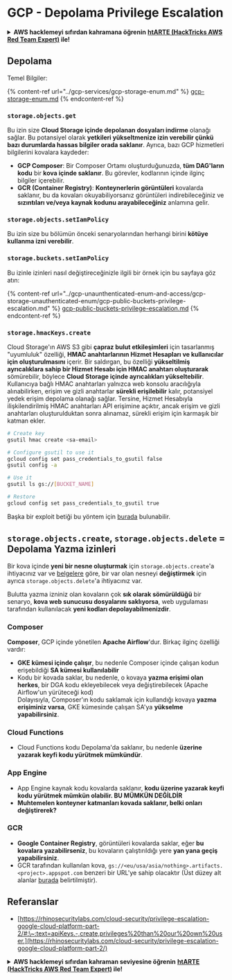 # GCP - Depolama Privilege Escalation

<details>

<summary><strong>AWS hacklemeyi sıfırdan kahramana öğrenin</strong> <a href="https://training.hacktricks.xyz/courses/arte"><strong>htARTE (HackTricks AWS Red Team Expert)</strong></a><strong> ile!</strong></summary>

HackTricks'i desteklemenin diğer yolları:

* **Şirketinizi HackTricks'te reklamını görmek istiyorsanız** veya **HackTricks'i PDF olarak indirmek istiyorsanız** [**ABONELİK PLANLARI**](https://github.com/sponsors/carlospolop)'na göz atın!
* [**Resmi PEASS & HackTricks ürünlerini**](https://peass.creator-spring.com) edinin
* [**The PEASS Family'yi**](https://opensea.io/collection/the-peass-family) keşfedin, özel [**NFT'lerimiz**](https://opensea.io/collection/the-peass-family) koleksiyonumuz
* **💬 [Discord grubuna](https://discord.gg/hRep4RUj7f) katılın veya [telegram grubuna](https://t.me/peass) katılın veya beni Twitter'da takip edin** 🐦 [**@carlospolopm**](https://twitter.com/carlospolopm)**.**
* **Hacking püf noktalarınızı paylaşarak PR göndererek HackTricks ve HackTricks Cloud** github depolarına katkıda bulunun.

</details>

## Depolama

Temel Bilgiler:

{% content-ref url="../gcp-services/gcp-storage-enum.md" %}
[gcp-storage-enum.md](../gcp-services/gcp-storage-enum.md)
{% endcontent-ref %}

### `storage.objects.get`

Bu izin size **Cloud Storage içinde depolanan dosyaları indirme** olanağı sağlar. Bu potansiyel olarak **yetkileri yükseltmenize izin verebilir çünkü bazı durumlarda hassas bilgiler orada saklanır**. Ayrıca, bazı GCP hizmetleri bilgilerini kovalara kaydeder:

* **GCP Composer**: Bir Composer Ortamı oluşturduğunuzda, **tüm DAG'ların kodu** bir **kova içinde saklanır**. Bu görevler, kodlarının içinde ilginç bilgiler içerebilir.
* **GCR (Container Registry)**: **Konteynerlerin görüntüleri** kovalarda saklanır, bu da kovaları okuyabiliyorsanız görüntüleri indirebileceğiniz ve **sızıntıları ve/veya kaynak kodunu arayabileceğiniz** anlamına gelir.

### `storage.objects.setIamPolicy`

Bu izin size bu bölümün önceki senaryolarından herhangi birini **kötüye kullanma izni verebilir**.

### **`storage.buckets.setIamPolicy`**

Bu izinle izinleri nasıl değiştireceğinizle ilgili bir örnek için bu sayfaya göz atın:

{% content-ref url="../gcp-unaunthenticated-enum-and-access/gcp-storage-unauthenticated-enum/gcp-public-buckets-privilege-escalation.md" %}
[gcp-public-buckets-privilege-escalation.md](../gcp-unaunthenticated-enum-and-access/gcp-storage-unauthenticated-enum/gcp-public-buckets-privilege-escalation.md)
{% endcontent-ref %}

### `storage.hmacKeys.create`

Cloud Storage'ın AWS S3 gibi **çapraz bulut etkileşimleri** için tasarlanmış "uyumluluk" özelliği, **HMAC anahtarlarının Hizmet Hesapları ve kullanıcılar için oluşturulmasını** içerir. Bir saldırgan, bu özelliği **yükseltilmiş ayrıcalıklara sahip bir Hizmet Hesabı için HMAC anahtarı oluşturarak** sömürebilir, böylece **Cloud Storage içinde ayrıcalıkları yükseltebilir**. Kullanıcıya bağlı HMAC anahtarları yalnızca web konsolu aracılığıyla alınabilirken, erişim ve gizli anahtarlar **sürekli erişilebilir** kalır, potansiyel yedek erişim depolama olanağı sağlar. Tersine, Hizmet Hesabıyla ilişkilendirilmiş HMAC anahtarları API erişimine açıktır, ancak erişim ve gizli anahtarları oluşturulduktan sonra alınamaz, sürekli erişim için karmaşık bir katman ekler.
```bash
# Create key
gsutil hmac create <sa-email>

# Configure gsutil to use it
gcloud config set pass_credentials_to_gsutil false
gsutil config -a

# Use it
gsutil ls gs://[BUCKET_NAME]

# Restore
gcloud config set pass_credentials_to_gsutil true
```
Başka bir exploit betiği bu yöntem için [burada](https://github.com/RhinoSecurityLabs/GCP-IAM-Privilege-Escalation/blob/master/ExploitScripts/storage.hmacKeys.create.py) bulunabilir.

## `storage.objects.create`, `storage.objects.delete` = Depolama Yazma izinleri

Bir kova içinde **yeni bir nesne oluşturmak** için `storage.objects.create`'a ihtiyacınız var ve [belgelere](https://cloud.google.com/storage/docs/access-control/iam-permissions#object\_permissions) göre, bir var olan nesneyi **değiştirmek** için ayrıca `storage.objects.delete`'a ihtiyacınız var.

Bulutta yazma izniniz olan kovaların çok **sık olarak sömürüldüğü** bir senaryo, **kova web sunucusu dosyalarını saklıyorsa**, web uygulaması tarafından kullanılacak **yeni kodları depolayabilmenizdir**.

### Composer

**Composer**, GCP içinde yönetilen **Apache Airflow**'dur. Birkaç ilginç özelliği vardır:

* **GKE kümesi içinde çalışır**, bu nedenle Composer içinde çalışan kodun erişebildiği **SA kümesi kullanılabilir**
* Kodu bir kovada saklar, bu nedenle, o kovaya **yazma erişimi olan herkes**, bir DGA kodu ekleyebilecek veya değiştirebilecek (Apache Airflow'un yürüteceği kod)\
Dolayısıyla, Composer'ın kodu saklamak için kullandığı kovaya **yazma erişiminiz varsa**, GKE kümesinde çalışan SA'ya **yükselme yapabilirsiniz**.

### Cloud Functions

* Cloud Functions kodu Depolama'da saklanır, bu nedenle **üzerine yazarak keyfi kodu yürütmek mümkündür**.

### App Engine

* App Engine kaynak kodu kovalarda saklanır, **kodu üzerine yazarak keyfi kodu yürütmek mümkün olabilir. BU MÜMKÜN DEĞİLDİR**
* **Muhtemelen konteyner katmanları kovada saklanır, belki onları değiştirerek?**

### GCR

* **Google Container Registry**, görüntüleri kovalarda saklar, eğer **bu kovalara yazabilirseniz**, bu kovaların çalıştırıldığı yere **yan yana geçiş yapabilirsiniz**.
* GCR tarafından kullanılan kova, `gs://<eu/usa/asia/nothing>.artifacts.<project>.appspot.com` benzeri bir URL'ye sahip olacaktır (Üst düzey alt alanlar [burada](https://cloud.google.com/container-registry/docs/pushing-and-pulling) belirtilmiştir).

## **Referanslar**

* [https://rhinosecuritylabs.com/cloud-security/privilege-escalation-google-cloud-platform-part-2/#:\~:text=apiKeys.-,create,privileges%20than%20our%20own%20user.](https://rhinosecuritylabs.com/cloud-security/privilege-escalation-google-cloud-platform-part-2/)

<details>

<summary><strong>AWS hacklemeyi sıfırdan kahraman seviyesine öğrenin</strong> <a href="https://training.hacktricks.xyz/courses/arte"><strong>htARTE (HackTricks AWS Red Team Expert)</strong></a><strong> ile!</strong></summary>

HackTricks'i desteklemenin diğer yolları:

* **Şirketinizi HackTricks'te reklamını görmek istiyorsanız** veya **HackTricks'i PDF olarak indirmek istiyorsanız** [**ABONELİK PLANLARINI**](https://github.com/sponsors/carlospolop) kontrol edin!
* [**Resmi PEASS & HackTricks ürünlerini**](https://peass.creator-spring.com) edinin
* [**The PEASS Family'yi**](https://opensea.io/collection/the-peass-family) keşfedin, özel [**NFT'lerimiz**](https://opensea.io/collection/the-peass-family) koleksiyonumuz
* 💬 [**Discord grubuna**](https://discord.gg/hRep4RUj7f) veya [**telegram grubuna**](https://t.me/peass) katılın veya **Twitter** 🐦 [**@carlospolopm**](https://twitter.com/carlospolopm)**'yi takip edin.**
* **Hacking hilelerinizi paylaşarak** [**HackTricks**](https://github.com/carlospolop/hacktricks) ve [**HackTricks Cloud**](https://github.com/carlospolop/hacktricks-cloud) github depolarına PR göndererek.

</details>
